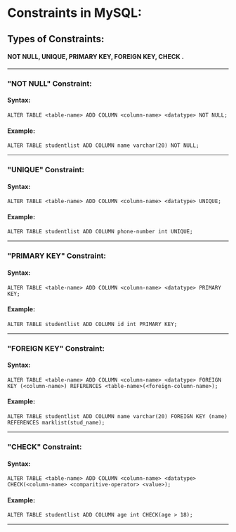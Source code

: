 # Constraints in MySQL:

## Types of Constraints:
#### NOT NULL, UNIQUE, PRIMARY KEY, FOREIGN KEY, CHECK .
***

### "NOT NULL" Constraint:
#### Syntax:
``` syntax
ALTER TABLE <table-name> ADD COLUMN <column-name> <datatype> NOT NULL;
```
#### Example:
``` syntax
ALTER TABLE studentlist ADD COLUMN name varchar(20) NOT NULL;
```
***

### "UNIQUE" Constraint:
#### Syntax:
``` syntax
ALTER TABLE <table-name> ADD COLUMN <column-name> <datatype> UNIQUE;
```
#### Example:
``` syntax
ALTER TABLE studentlist ADD COLUMN phone-number int UNIQUE;
```
***

### "PRIMARY KEY" Constraint:
#### Syntax:
``` syntax
ALTER TABLE <table-name> ADD COLUMN <column-name> <datatype> PRIMARY KEY;
```
#### Example:
``` syntax
ALTER TABLE studentlist ADD COLUMN id int PRIMARY KEY;
```
***

### "FOREIGN KEY" Constraint:
#### Syntax:
``` syntax
ALTER TABLE <table-name> ADD COLUMN <column-name> <datatype> FOREIGN KEY (<column-name>) REFERENCES <table-name>(<foreign-column-name>);
```
#### Example:
``` syntax
ALTER TABLE studentlist ADD COLUMN name varchar(20) FOREIGN KEY (name) REFERENCES marklist(stud_name);
```
***

### "CHECK" Constraint:
#### Syntax:
``` syntax
ALTER TABLE <table-name> ADD COLUMN <column-name> <datatype> CHECK(<column-name> <comparitive-operator> <value>);
```
#### Example:
``` syntax
ALTER TABLE studentlist ADD COLUMN age int CHECK(age > 18);
```
***
